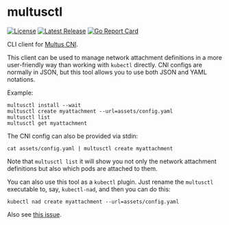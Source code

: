 multusctl
=========

[![License](https://img.shields.io/badge/License-Apache%202.0-blue.svg)](https://opensource.org/licenses/Apache-2.0)
[![Latest Release](https://img.shields.io/github/release/tliron/multusctl.svg)](https://github.com/tliron/multusctl/releases/latest)
[![Go Report Card](https://goreportcard.com/badge/github.com/tliron/multusctl)](https://goreportcard.com/report/github.com/tliron/multusctl)

CLI client for [Multus CNI](https://github.com/k8snetworkplumbingwg/multus-cni).

This client can be used to manage network attachment definitions in a more user-friendly way than
working with `kubectl` directly. CNI configs are normally in JSON, but this tool allows you to use both
JSON and YAML notations.

Example:

    multusctl install --wait
    multusctl create myattachment --url=assets/config.yaml
    multusctl list
    multusctl get myattachment

The CNI config can also be provided via stdin:

    cat assets/config.yaml | multusctl create myattachment

Note that `multusctl list` it will show you not only the network attachment definitions but also which
pods are attached to them.

You can also use this tool as a `kubectl` plugin. Just rename the `multusctl` executable to, say,
`kubectl-nad`, and then you can do this:

    kubectl nad create myattachment --url=assets/config.yaml

Also see [this issue](https://github.com/k8snetworkplumbingwg/multus-cni/issues/488).
